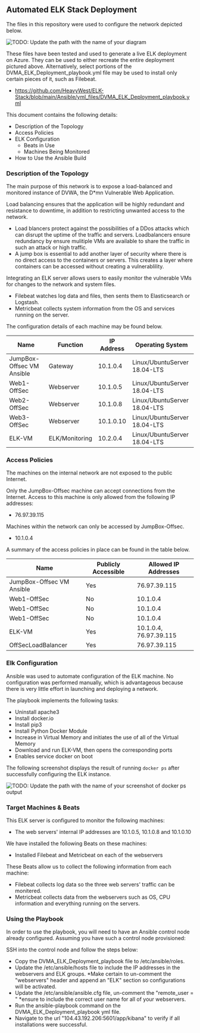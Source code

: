 ## Automated ELK Stack Deployment

The files in this repository were used to configure the network depicted below.

![TODO: Update the path with the name of your diagram](https://github.com/HeavyWest/ELK-Stack/blob/main/Diagrams/ELK_Stack_Topology.png)

These files have been tested and used to generate a live ELK deployment on Azure. They can be used to either recreate the entire deployment pictured above. Alternatively, select portions of the DVMA_ELK_Deployment_playbook.yml file may be used to install only certain pieces of it, such as Filebeat.

  - https://github.com/HeavyWest/ELK-Stack/blob/main/Ansible/yml_files/DVMA_ELK_Deployment_playbook.yml

This document contains the following details:
- Description of the Topology
- Access Policies
- ELK Configuration
  - Beats in Use
  - Machines Being Monitored
- How to Use the Ansible Build


### Description of the Topology

The main purpose of this network is to expose a load-balanced and monitored instance of DVWA, the D*mn Vulnerable Web Application.

Load balancing ensures that the application will be highly redundant and resistance to downtime, in addition to restricting unwanted access to the network.
- Load blancers protect against the possibilities of a DDos attacks which can disrupt the uptime of the traffic and servers. Loadbalancers ensure redundancy by ensure mulitiple VMs are available to share the traffic in such an attack or high traffic.
- A jump box is essential to add another layer of security where there is no direct access to the containers or servers. This creates a layer where containers can be accessed without creating a vulnerablility.

Integrating an ELK server allows users to easily monitor the vulnerable VMs for changes to the network and system files.
- Filebeat watches log data and files, then sents them to Elasticsearch or Logstash.
- Metricbeat collects system information from the OS and services running on the server.

The configuration details of each machine may be found below.

| Name                      | Function       | IP Address | Operating System             |
|---------------------------|----------------|------------|------------------------------|
| JumpBox-Offsec VM Ansible | Gateway        | 10.1.0.4   | Linux/UbuntuServer 18.04-LTS |
| Web1-OffSec               | Webserver      | 10.1.0.5   | Linux/UbuntuServer 18.04-LTS |
| Web2-OffSec               | Webserver      | 10.1.0.8   | Linux/UbuntuServer 18.04-LTS |
| Web3-OffSec               | Webserver      | 10.1.0.10  | Linux/UbuntuServer 18.04-LTS |
| ELK-VM                    | ELK/Monitoring | 10.2.0.4   | Linux/UbuntuServer 18.04-LTS |

### Access Policies

The machines on the internal network are not exposed to the public Internet. 

Only the JumpBox-Offsec machine can accept connections from the Internet. Access to this machine is only allowed from the following IP addresses:
- 76.97.39.115

Machines within the network can only be accessed by JumpBox-Offsec.
- 10.1.0.4

A summary of the access policies in place can be found in the table below.

| Name                      | Publicly Accessible | Allowed IP Addresses   |
|---------------------------|---------------------|------------------------|
| JumpBox-Offsec VM Ansible | Yes                 | 76.97.39.115           |
| Web1-OffSec               | No                  | 10.1.0.4               |
| Web1-OffSec               | No                  | 10.1.0.4               |
| Web1-OffSec               | No                  | 10.1.0.4               |
| ELK-VM                    | Yes                 | 10.1.0.4, 76.97.39.115 |
| OffSecLoadBalancer        | Yes                 | 76.97.39.115           |

### Elk Configuration

Ansible was used to automate configuration of the ELK machine. No configuration was performed manually, which is advantageous because there is very little effort in launching and deploying a network.

The playbook implements the following tasks:

- Uninstall apache3
- Install docker.io
- Install pip3
- Install Python Docker Module
- Increase in Virtual Memory and initiates the use of all of the Virtual Memory
- Download and run ELK-VM, then opens the corresponding ports
- Enables service docker on boot

The following screenshot displays the result of running `docker ps` after successfully configuring the ELK instance.

![TODO: Update the path with the name of your screenshot of docker ps output](https://github.com/HeavyWest/ELK-Stack/blob/main/Ansible/Resource_Files/Successful_Docker_Container.png)

### Target Machines & Beats
This ELK server is configured to monitor the following machines:
- The web servers' internal IP addresses are 10.1.0.5, 10.1.0.8 and 10.1.0.10

We have installed the following Beats on these machines:

- Installed Filebeat and Metricbeat on each of the webservers

These Beats allow us to collect the following information from each machine:

- Filebeat collects log data so the three web servers' traffic can be monitered.
- Metricbeat collects data from the webservers such as OS, CPU information and everything running on the servers.

### Using the Playbook
In order to use the playbook, you will need to have an Ansible control node already configured. Assuming you have such a control node provisioned: 

SSH into the control node and follow the steps below:

- Copy the DVMA_ELK_Deployment_playbook file to /etc/ansible/roles.
- Update the /etc/ansible/hosts file to include the IP addresses in the webservers and ELK groups. 
*Make certain to un-comment the "webservers" header and append an "ELK" section so configurations will be activated.
- Update the /etc/ansible/ansible.cfg file, un-comment the "remote_user = <user-name-for-web-VMs>" 
*ensure to include the correct user name for all of your webservers.
- Run the ansible-playbook command on the DVMA_ELK_Deployment_playbook yml file.
- Navigate to the url "104.43.192.206:5601/app/kibana" to verify if all installations were successful.